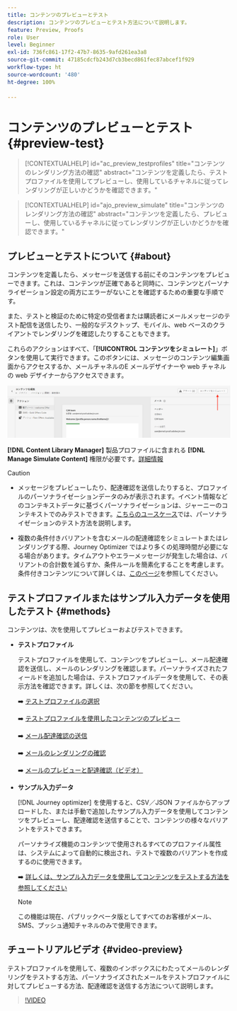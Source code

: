 ```yaml
---
title: コンテンツのプレビューとテスト
description: コンテンツのプレビューとテスト方法について説明します。
feature: Preview, Proofs
role: User
level: Beginner
exl-id: 736fc861-17f2-47b7-8635-9afd261ea3a8
source-git-commit: 47185cdcfb243d7cb3becd861fec87abcef1f929
workflow-type: ht
source-wordcount: '480'
ht-degree: 100%

---
```


# コンテンツのプレビューとテスト {#preview-test}

>[!CONTEXTUALHELP]
>id="ac_preview_testprofiles"
>title="コンテンツのレンダリング方法の確認"
>abstract="コンテンツを定義したら、テストプロファイルを使用してプレビューし、使用しているチャネルに従ってレンダリングが正しいかどうかを確認できます。"

>[!CONTEXTUALHELP]
>id="ajo_preview_simulate"
>title="コンテンツのレンダリング方法の確認"
>abstract="コンテンツを定義したら、プレビューし、使用しているチャネルに従ってレンダリングが正しいかどうかを確認できます。"

## プレビューとテストについて {#about}

コンテンツを定義したら、メッセージを送信する前にそのコンテンツをプレビューできます。これは、コンテンツが正確であると同時に、コンテンツとパーソナライゼーション設定の両方にエラーがないことを確認するための重要な手順です。

また、テストと検証のために特定の受信者または購読者にメールメッセージのテスト配信を送信したり、一般的なデスクトップ、モバイル、web ベースのクライアントでレンダリングを確認したりすることもできます。

これらのアクションはすべて、「**[!UICONTROL コンテンツをシミュレート]**」ボタンを使用して実行できます。このボタンには、メッセージのコンテンツ編集画面からアクセスするか、メールチャネルのE メールデザイナーや web チャネルの web デザイナーからアクセスできます。

![](../email/assets/email-preview-button.png)

**[!DNL Content Library Manager]** 製品プロファイルに含まれる **[!DNL Manage Simulate Content]** 権限が必要です。[詳細情報](../administration/ootb-product-profiles.md#content-library-manager)


>[!CAUTION]
>
>* メッセージをプレビューしたり、配達確認を送信したりすると、プロファイルのパーソナライゼーションデータのみが表示されます。イベント情報などのコンテキストデータに基づくパーソナライゼーションは、ジャーニーのコンテキストでのみテストできます。[こちらのユースケース](../personalization/personalization-use-case.md)では、パーソナライゼーションのテスト方法を説明します。
>
>* 複数の条件付きバリアントを含むメールの配達確認をシミュレートまたはレンダリングする際、Journey Optimizer ではより多くの処理時間が必要になる場合があります。タイムアウトやエラーメッセージが発生した場合は、バリアントの合計数を減らすか、条件ルールを簡素化することを考慮します。条件付きコンテンツについて詳しくは、[このページ](../personalization/dynamic-content.md)を参照してください。


## テストプロファイルまたはサンプル入力データを使用したテスト {#methods}

コンテンツは、次を使用してプレビューおよびテストできます。

* **テストプロファイル**

  テストプロファイルを使用して、コンテンツをプレビューし、メール配達確認を送信し、メールのレンダリングを確認します。パーソナライズされたフィールドを追加した場合は、テストプロファイルデータを使用して、その表示方法を確認できます。詳しくは、次の節を参照してください。

  ➡️ [テストプロファイルの選択](test-profiles.md)

  ➡️ [テストプロファイルを使用したコンテンツのプレビュー](preview.md)

  ➡️ [メール配達確認の送信](proofs.md)

  ➡️ [メールのレンダリングの確認](rendering.md)

  ➡️ [メールのプレビューと配達確認（ビデオ）](#video-preview)

* **サンプル入力データ**

  [!DNL Journey optimizer] を使用すると、CSV／JSON ファイルからアップロードした、または手動で追加したサンプル入力データを使用してコンテンツをプレビューし、配達確認を送信することで、コンテンツの様々なバリアントをテストできます。

  パーソナライズ機能のコンテンツで使用されるすべてのプロファイル属性は、システムによって自動的に検出され、テストで複数のバリアントを作成するのに使用できます。

  ➡️ [詳しくは、サンプル入力データを使用してコンテンツをテストする方法を参照してください](../test-approve/simulate-sample-input.md)

  >[!NOTE]
  >
  >この機能は現在、パブリックベータ版としてすべてのお客様がメール、SMS、プッシュ通知チャネルのみで使用できます。

## チュートリアルビデオ {#video-preview}

テストプロファイルを使用して、複数のインボックスにわたってメールのレンダリングをテストする方法、パーソナライズされたメールをテストプロファイルに対してプレビューする方法、配達確認を送信する方法について説明します。

>[!VIDEO](https://video.tv.adobe.com/v/3430339?quality=12&captions=jpn)
